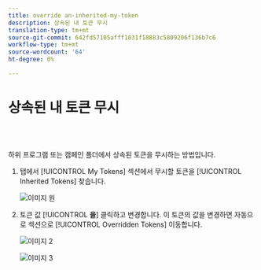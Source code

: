 ```yaml
---
title: override an-inherited-my-token
description: 상속된 내 토큰 무시
translation-type: tm+mt
source-git-commit: 642fd57105afff1031f18883c5809206f136b7c6
workflow-type: tm+mt
source-wordcount: '64'
ht-degree: 0%

---
```



# 상속된 내 토큰 무시

<br> 

하위 프로그램 또는 캠페인 폴더에서 상속된 토큰을 무시하는 방법입니다.

1. 탭에서 [!UICONTROL My Tokens] 섹션에서 무시할 토큰을 [!UICONTROL Inherited Tokens] 찾습니다.

   ![이미지 원](/help/sky/assets/my-tokens/override-an-inherited-my-token/override-an-inherited-my-token-1.png)

1. 토큰 값 [!UICONTROL **을**] 클릭하고 변경합니다. 이 토큰의 값을 변경하면 자동으로 섹션으로 [!UICONTROL Overridden Tokens] 이동합니다.

   ![이미지 2](/help/sky/assets/my-tokens/override-an-inherited-my-token/override-an-inherited-my-token-2.png)

   ![이미지 3](/help/sky/assets/my-tokens/override-an-inherited-my-token/override-an-inherited-my-token-3.png)